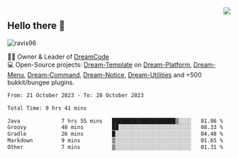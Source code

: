 <img align='right' src="https://github-readme-stats.vercel.app/api?username=Ravis96&show_icons=true">

## Hello there 👋
<p align="left"> <img src="https://komarev.com/ghpvc/?username=ravis96&label=Profile%20views&color=0e75b6&style=flat" alt="ravis96" /> </p>

👨‍💻 Owner & Leader of [DreamCode](https://github.com/DreamPoland) <br>
💻 Open-Source projects: [Dream-Template](https://github.com/DreamPoland/dream-template) on [Dream-Platform](https://github.com/DreamPoland/dream-platform), [Dream-Menu](https://github.com/DreamPoland/dream-menu), [Dream-Command](https://github.com/DreamPoland/dream-command), [Dream-Notice](https://github.com/DreamPoland/dream-notice), [Dream-Utilities](https://github.com/DreamPoland/dream-utilities) and +500 bukkit/bungee plugins.

<!--START_SECTION:waka-->

```txt
From: 21 October 2023 - To: 28 October 2023

Total Time: 9 hrs 41 mins

Java             7 hrs 55 mins   ████████████████████▒░░░░   81.86 %
Groovy           48 mins         ██░░░░░░░░░░░░░░░░░░░░░░░   08.33 %
Gradle           26 mins         █░░░░░░░░░░░░░░░░░░░░░░░░   04.48 %
Markdown         9 mins          ▒░░░░░░░░░░░░░░░░░░░░░░░░   01.65 %
Other            7 mins          ▒░░░░░░░░░░░░░░░░░░░░░░░░   01.31 %
```

<!--END_SECTION:waka-->
